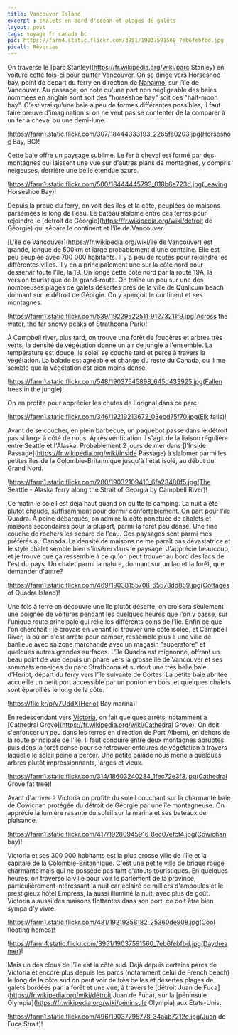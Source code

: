 ```yaml
---
title: Vancouver Island
excerpt : chalets en bord d'océan et plages de galets
layout: post
tags: voyage fr canada bc
pic: https://farm4.static.flickr.com/3951/19037591560_7eb6febfbd.jpg
picalt: Rêveries
---
```

On traverse le [parc Stanley](https://fr.wikipedia.org/wiki/parc Stanley) en voiture cette fois-ci pour quitter Vancouver. On se dirige vers Horseshoe bay, point de départ du ferry en direction de [Nanaimo](https://fr.wikipedia.org/wiki/Nanaimo), sur l'île de Vancouver. Au passage, on note qu'une part non négligeable des baies nommées en anglais sont soit des "horseshoe bay" soit des "half-moon bay". C'est vrai qu'une baie a peu de formes différentes possibles, il faut faire preuve d'imagination si on ne veut pas se contenter de la comparer à un fer à cheval ou une demi-lune. 

!https://farm1.static.flickr.com/307/18444333193_2265fa0203.jpg(Horseshoe Bay,  BC)!

Cette baie offre un paysage sublime. Le fer à cheval est formé par des montagnes qui laissent une vue sur d'autres plans de montagnes, y compris neigeuses, derrière une belle étendue azure.

!https://farm1.static.flickr.com/500/18444445793_018b6e723d.jpg(Leaving Horseshoe Bay)!

Depuis la proue du ferry, on voit des îles et la côte, peuplées de maisons parsemées le long de l'eau. Le bateau slalome entre ces terres pour rejoindre le [détroit de Géorgie](https://fr.wikipedia.org/wiki/détroit de Géorgie) qui sépare le continent et l'île de Vancouver. 

[L'île de Vancouver](https://fr.wikipedia.org/wiki/île de Vancouver) est grande, longue de 500km et large probablement d'une centaine. Elle est peu peuplée avec 700 000 habitants. Il y a peu de routes pour rejoindre les différentes villes. Il y en a principalement une sur la côte nord pour desservir toute l'île, la 19. 
On longe cette côte nord par la route 19A, la version touristique de la grand-route. On traîne un peu sur une des nombreuses plages de galets désertes près de la ville de Qualicum beach donnant sur le détroit de Géorgie. On y aperçoit le continent et ses montagnes. 

!https://farm1.static.flickr.com/539/19229522511_91273211f9.jpg(Across the water, the far snowy peaks of Strathcona Park)!

À Campbell river, plus tard, on trouve une forêt de fougères et arbres très verts, la densité de végétation donne un air de jungle à l'ensemble. La température est douce, le soleil se couche tard et perce à travers la végétation. La balade est agréable et change du reste du Canada, ou il me semble que la végétation est bien moins dense.

!https://farm1.static.flickr.com/548/19037545898_645d433925.jpg(Fallen trees in the jungle)!

On en profite pour apprécier les chutes de l'orignal dans ce parc. 

!https://farm1.static.flickr.com/346/19219213672_03ebd75f70.jpg(Elk falls)!

Avant de se coucher, en plein barbecue, un paquebot passe dans le détroit pas si large à côté de nous. Après vérification il s'agit de la liaison régulière entre Seattle et l'Alaska. Probablement 2 jours de mer dans [l'Inside Passage](https://fr.wikipedia.org/wiki/Inside Passage) à slalomer parmi les petites îles de la Colombie-Britannique jusqu'à l'état isolé, au début du Grand Nord.

!https://farm1.static.flickr.com/280/19032109410_6fa23480f5.jpg(The Seattle - Alaska ferry along the Strait of Georgia by Campbell River)!

Ce matin le soleil est déjà haut quand on quitte le camping. La nuit à été plutôt chaude, suffisamment pour dormir confortablement.
On part pour l'île Quadra. À peine débarqués, on admire la côte ponctuée de chalets et maisons secondaires pour la plupart, parmi la forêt peu dense. Une fine couche de rochers les sépare de l'eau. Ces paysages sont parmi mes préférés au Canada. La densité de maisons ne me paraît pas dévastatrice et le style chalet semble bien s'insérer dans le paysage. J'apprécie beaucoup, et je trouve que ça ressemble à ce qu'on peut trouver au bord des lacs de l'est du pays. Un chalet parmi la nature, donnant sur un lac et la forêt, que demander d'autre?

!https://farm1.static.flickr.com/469/19038155708_65573dd859.jpg(Cottages of Quadra Island)!

Une fois à terre on découvre une île plutôt déserte, on croisera seulement une poignée de voitures pendant les quelques heures que l'on y passe, sur l'unique route principale qui relie les différents coins de l'île. Enfin ce que l'on cherchait : je croyais en venant ici trouver une côte isolée, et Campbell River, là où on s'est arrêté pour camper, ressemble plus à une ville de banlieue avec sa zone marchande avec un magasin "superstore" et quelques autres grandes surfaces. 
L'île Quadra est mignonne, offrant un beau point de vue depuis un phare vers la grosse île de Vancouver et ses sommets enneigés du parc Strathcona et surtout une très belle baie d'Heriot, départ du ferry vers l'île suivante de Cortes. La petite baie abritée accueille un petit port accessible par un ponton en bois, et quelques chalets sont éparpillés le long de la côte.

!https://flic.kr/p/v7UddX(Heriot Bay marina)!

En redescendant vers [Victoria](https://fr.wikipedia.org/wiki/Victoria), on fait quelques arrêts, notamment à [Cathedral Grove](https://fr.wikipedia.org/wiki/Cathedral Grove). On doit s'enfoncer un peu dans les terres en direction de Port Alberni, en dehors de la route principale de l'île. Il faut conduire entre deux montagnes abruptes puis dans la forêt dense pour se retrouver entourés de végétation à travers laquelle le soleil peine à percer. Une petite balade nous mène à quelques arbres plutôt impressionnants, larges et vieux.

!https://farm1.static.flickr.com/314/18603240234_1fec72e3f3.jpg(Cathedral Grove fat tree)!

Avant d'arriver à Victoria on profite du soleil couchant sur la charmante baie de Cowichan protégée du détroit de Géorgie par une île montagneuse. On apprécie la lumière rasante du soleil sur la marina et ses bateaux de plaisance.

!https://farm1.static.flickr.com/417/19280945916_8ec07efcf4.jpg(Cowichan bay)!

Victoria et ses 300 000 habitants est la plus grosse ville de l'île et la capitale de la Colombie-Britannique. C'est une petite ville de brique rouge charmante mais qui ne possède pas tant d'atouts touristiques. En quelques heures, on traverse la ville pour voir le parlement de la province, particulièrement intéressant la nuit car éclairé de milliers d'ampoules et le prestigieux hôtel Empress, là aussi illuminé la nuit, avec plus de goût. Victoria a aussi des maisons flottantes dans son port, ce doit être bien sympa d'y vivre.

!https://farm1.static.flickr.com/431/19219358182_25360de908.jpg(Cool floating homes)!

!https://farm4.static.flickr.com/3951/19037591560_7eb6febfbd.jpg(Daydreamer)!

Mais un des clous de l'île est la côte sud. Déjà depuis certains parcs de Victoria et encore plus depuis les parcs (notamment celui de French beach) le long de la côte sud on peut voir de très belles et désertes plages de galets bordées par la forêt et une vue, à travers le [détroit Juan de Fuca](https://fr.wikipedia.org/wiki/détroit Juan de Fuca), sur la [péninsule Olympia](https://fr.wikipedia.org/wiki/péninsule Olympia) aux États-Unis.

!https://farm1.static.flickr.com/496/19037795778_34aab7212e.jpg(Juan de Fuca Strait)!
